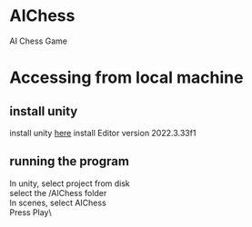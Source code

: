 # AIChess
AI Chess Game

# Accessing from local machine
## install unity
install unity [here](https://unity.com/games?utm_source=google&utm_medium=cpc&utm_campaign=cc_dd_upr_amer_amer-t1_en_aw_sem-gg_acq_nb-pr_2023-11_cc-dd-solutions-amer-t1-nb_cc3022_ev-nb_id:71700000115974069&utm_content=cc_dd_upr_amer_aw_sem_gg_ev-br_pros_x_npd_cpc_kw_sd_all_x_x_company_id:58700008606469146&utm_term=unity%20game%20development&&&&&gad_source=1&gad_campaignid=20775942612&gbraid=0AAAAACbaaWUzYShmD24zzVmqGVGT2JZfr&gclid=Cj0KCQjwjo7DBhCrARIsACWauSkoR2hPl1WHLJMY988EmqNZ7-3q-G4G78oBOe94SNHHd4PoVc7Wq68aAlZDEALw_wcB&gclsrc=aw.ds)
install Editor version 2022.3.33f1

## running the program
In unity, select project from disk\
select the /AIChess folder\
In scenes, select AIChess\
Press Play\
